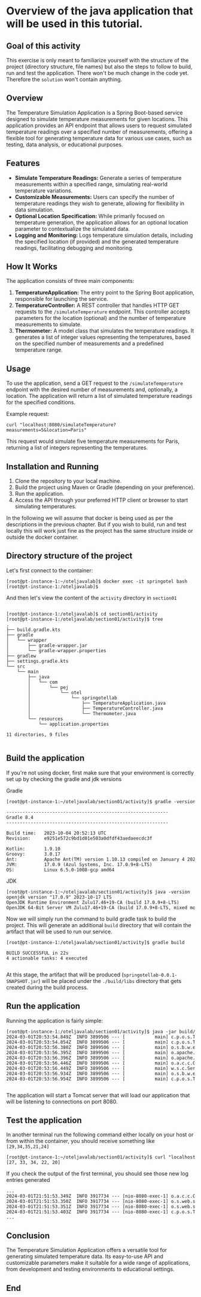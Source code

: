 
# Overview of the java application that will be used in this tutorial.


## Goal of this activity

This exercise is only meant to familiarize yourself with the structure of the project (directory structure, file names) but also the steps to follow to build, run and test the application.
There won't be much change in the code yet. Therefore the `solution` won't contain anything.


## Overview

The Temperature Simulation Application is a Spring Boot-based service designed to simulate temperature measurements for given locations. This application provides an API endpoint that allows users to request simulated temperature readings over a specified number of measurements, offering a flexible tool for generating temperature data for various use cases, such as testing, data analysis, or educational purposes.

## Features

- **Simulate Temperature Readings:** Generate a series of temperature measurements within a specified range, simulating real-world temperature variations.
- **Customizable Measurements:** Users can specify the number of temperature readings they wish to generate, allowing for flexibility in data simulation.
- **Optional Location Specification:** While primarily focused on temperature generation, the application allows for an optional location parameter to contextualize the simulated data.
- **Logging and Monitoring:** Logs temperature simulation details, including the specified location (if provided) and the generated temperature readings, facilitating debugging and monitoring.

## How It Works

The application consists of three main components:

1. **TemperatureApplication:** The entry point to the Spring Boot application, responsible for launching the service.
2. **TemperatureController:** A REST controller that handles HTTP GET requests to the `/simulateTemperature` endpoint. This controller accepts parameters for the location (optional) and the number of temperature measurements to simulate.
3. **Thermometer:** A model class that simulates the temperature readings. It generates a list of integer values representing the temperatures, based on the specified number of measurements and a predefined temperature range.

## Usage

To use the application, send a GET request to the `/simulateTemperature` endpoint with the desired number of measurements and, optionally, a location. The application will return a list of simulated temperature readings for the specified conditions.

Example request:
```
curl "localhost:8080/simulateTemperature?measurements=5&location=Paris"
```

This request would simulate five temperature measurements for Paris, returning a list of integers representing the temperatures.

## Installation and Running

1. Clone the repository to your local machine.
2. Build the project using Maven or Gradle (depending on your preference).
3. Run the application.
4. Access the API through your preferred HTTP client or browser to start simulating temperatures.


In the following we will assume that docker is being used as per the descriptions in the previous chapter. But if you wish to build, run and test locally this will work just fine as the project has the same structure inside or outside the docker container.

## Directory structure of the project

Let's first connect to the container:

<pre style="font-size: 12px">
[root@pt-instance-1:~/oteljavalab]$ docker exec -it springotel bash
[root@pt-instance-1:/oteljavalab]$ 
</pre>


And then let's view the content of the `activity` directory in `section01`

<pre style="font-size: 12px">

[root@pt-instance-1:/oteljavalab]$ cd section01/activity
[root@pt-instance-1:/oteljavalab/section01/activity]$ tree
.
├── build.gradle.kts
├── gradle
│   └── wrapper
│       ├── gradle-wrapper.jar
│       └── gradle-wrapper.properties
├── gradlew
├── settings.gradle.kts
└── src
    └── main
        ├── java
        │   └── com
        │       └── pej
        │           └── otel
        │               └── springotellab
        │                   ├── TemperatureApplication.java
        │                   ├── TemperatureController.java
        │                   └── Thermometer.java
        └── resources
            └── application.properties

11 directories, 9 files

</pre>


## Build the application


If you're not using docker, first make sure that your environment is correctly set up by checking the gradle and jdk versions 

Gradle
<pre style="font-size: 12px">
[root@pt-instance-1:~/oteljavalab/section01/activity]$ gradle -version

------------------------------------------------------------
Gradle 8.4
------------------------------------------------------------

Build time:   2023-10-04 20:52:13 UTC
Revision:     e9251e572c9bd1d01e503a0dfdf43aedaeecdc3f

Kotlin:       1.9.10
Groovy:       3.0.17
Ant:          Apache Ant(TM) version 1.10.13 compiled on January 4 2023
JVM:          17.0.9 (Azul Systems, Inc. 17.0.9+8-LTS)
OS:           Linux 6.5.0-1008-gcp amd64
</pre>

JDK
<pre style="font-size: 12px">
[root@pt-instance-1:~/oteljavalab/section01/activity]$ java -version 
openjdk version "17.0.9" 2023-10-17 LTS
OpenJDK Runtime Environment Zulu17.46+19-CA (build 17.0.9+8-LTS)
OpenJDK 64-Bit Server VM Zulu17.46+19-CA (build 17.0.9+8-LTS, mixed mode, sharing)
</pre>


Now we will simply run the command to build gradle task to build the project. This will generate an additional `build` directory that will contain the artifact that will be used to run our service.

<pre style="font-size: 12px">
[root@pt-instance-1:/oteljavalab/section01/activity]$ gradle build

BUILD SUCCESSFUL in 22s
4 actionable tasks: 4 executed

</pre>


At this stage, the artifact that will be produced (`springotellab-0.0.1-SNAPSHOT.jar`) will be placed under the `./build/libs` directory that gets created during the build process.


## Run the application

Running the application is fairly simple:

<pre style="font-size: 12px">
[root@pt-instance-1:/oteljavalab/section01/activity]$ java -jar build/libs/springotellab-0.0.1-SNAPSHOT.jar
2024-03-01T20:53:54.849Z  INFO 3899506 --- [           main] c.p.o.s.TemperatureApplication           : Starting TemperatureApplication v0.0.1-SNAPSHOT using Java 17.0.9 with PID 3899506 (/root/oteljavalab/section01/activity/build/libs/springotellab-0.0.1-SNAPSHOT.jar started by root in /root/oteljavalab/section01/activity)
2024-03-01T20:53:54.854Z  INFO 3899506 --- [           main] c.p.o.s.TemperatureApplication           : No active profile set, falling back to 1 default profile: "default"
2024-03-01T20:53:56.380Z  INFO 3899506 --- [           main] o.s.b.w.embedded.tomcat.TomcatWebServer  : Tomcat initialized with port 8080 (http)
2024-03-01T20:53:56.395Z  INFO 3899506 --- [           main] o.apache.catalina.core.StandardService   : Starting service [Tomcat]
2024-03-01T20:53:56.396Z  INFO 3899506 --- [           main] o.apache.catalina.core.StandardEngine    : Starting Servlet engine: [Apache Tomcat/10.1.18]
2024-03-01T20:53:56.446Z  INFO 3899506 --- [           main] o.a.c.c.C.[Tomcat].[localhost].[/]       : Initializing Spring embedded WebApplicationContext
2024-03-01T20:53:56.449Z  INFO 3899506 --- [           main] w.s.c.ServletWebServerApplicationContext : Root WebApplicationContext: initialization completed in 1447 ms
2024-03-01T20:53:56.934Z  INFO 3899506 --- [           main] o.s.b.w.embedded.tomcat.TomcatWebServer  : Tomcat started on port 8080 (http) with context path ''
2024-03-01T20:53:56.954Z  INFO 3899506 --- [           main] c.p.o.s.TemperatureApplication           : Started TemperatureApplication in 2.711 seconds (process running for 3.338)

</pre>

The application will start a Tomcat server that will load our application that will be listening to connections on port 8080.


## Test the application

In another terminal run the following command either locally on your host or from within the container, you should receive something like `[29,34,35,21,24]`

<pre style="font-size: 12px">
[root@pt-instance-1:~/oteljavalab/section01/activity]$ curl "localhost:8080/simulateTemperature?measurements=5&location=Paris"
[27, 33, 34, 22, 20]
</pre>


If you check the output of the first terminal, you should see those new log entries generated

<pre style="font-size: 12px">
...
2024-03-01T21:51:53.349Z  INFO 3917734 --- [nio-8080-exec-1] o.a.c.c.C.[Tomcat].[localhost].[/]       : Initializing Spring DispatcherServlet 'dispatcherServlet'
2024-03-01T21:51:53.350Z  INFO 3917734 --- [nio-8080-exec-1] o.s.web.servlet.DispatcherServlet        : Initializing Servlet 'dispatcherServlet'
2024-03-01T21:51:53.351Z  INFO 3917734 --- [nio-8080-exec-1] o.s.web.servlet.DispatcherServlet        : Completed initialization in 1 ms
2024-03-01T21:51:53.403Z  INFO 3917734 --- [nio-8080-exec-1] c.p.o.s.TemperatureController            : Temperature simulation for Paris: [27, 33, 34, 22, 20]
...
</pre>

## Conclusion

The Temperature Simulation Application offers a versatile tool for generating simulated temperature data. Its easy-to-use API and customizable parameters make it suitable for a wide range of applications, from development and testing environments to educational settings.



## End

